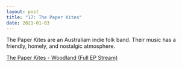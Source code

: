 ```yaml
---
layout: post
title: "17: The Paper Kites"
date: 2021-01-03
---
```


The Paper Kites are an Australiam indie folk band. Their music has a friendly, homely, and nostalgic atmosphere.

[The Paper Kites - Woodland (Full EP Stream)](https://youtu.be/DPHqkHLweMY)  